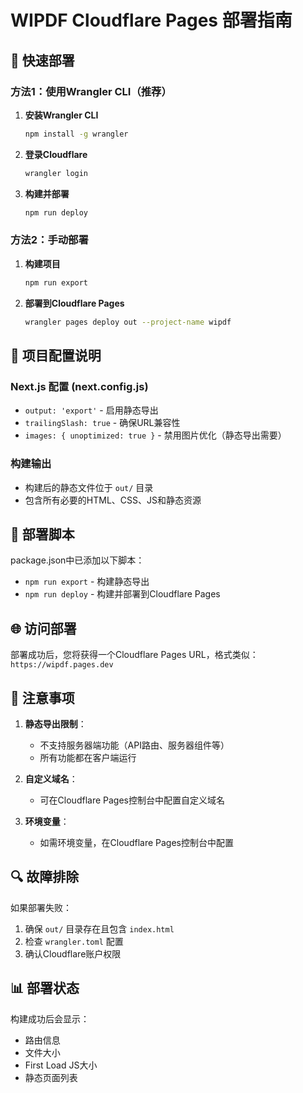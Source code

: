 # WIPDF Cloudflare Pages 部署指南

## 🚀 快速部署

### 方法1：使用Wrangler CLI（推荐）

1. **安装Wrangler CLI**
   ```bash
   npm install -g wrangler
   ```

2. **登录Cloudflare**
   ```bash
   wrangler login
   ```

3. **构建并部署**
   ```bash
   npm run deploy
   ```

### 方法2：手动部署

1. **构建项目**
   ```bash
   npm run export
   ```

2. **部署到Cloudflare Pages**
   ```bash
   wrangler pages deploy out --project-name wipdf
   ```

## 📁 项目配置说明

### Next.js 配置 (next.config.js)
- `output: 'export'` - 启用静态导出
- `trailingSlash: true` - 确保URL兼容性
- `images: { unoptimized: true }` - 禁用图片优化（静态导出需要）

### 构建输出
- 构建后的静态文件位于 `out/` 目录
- 包含所有必要的HTML、CSS、JS和静态资源

## 🔧 部署脚本

package.json中已添加以下脚本：
- `npm run export` - 构建静态导出
- `npm run deploy` - 构建并部署到Cloudflare Pages

## 🌐 访问部署

部署成功后，您将获得一个Cloudflare Pages URL，格式类似：
`https://wipdf.pages.dev`

## 📝 注意事项

1. **静态导出限制**：
   - 不支持服务器端功能（API路由、服务器组件等）
   - 所有功能都在客户端运行

2. **自定义域名**：
   - 可在Cloudflare Pages控制台中配置自定义域名

3. **环境变量**：
   - 如需环境变量，在Cloudflare Pages控制台中配置

## 🔍 故障排除

如果部署失败：
1. 确保 `out/` 目录存在且包含 `index.html`
2. 检查 `wrangler.toml` 配置
3. 确认Cloudflare账户权限

## 📊 部署状态

构建成功后会显示：
- 路由信息
- 文件大小
- First Load JS大小
- 静态页面列表

